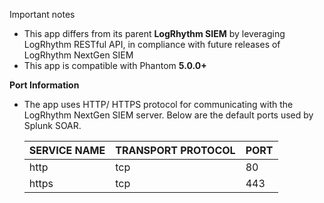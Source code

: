 [comment]: # "  Copyright (c) 2021 Splunk Inc."
[comment]: # ""
[comment]: # "  Licensed under the Apache License, Version 2.0 (the \"License\");"
[comment]: # "  you may not use this file except in compliance with the License."
[comment]: # "  You may obtain a copy of the License at"
[comment]: # ""
[comment]: # "      http://www.apache.org/licenses/LICENSE-2.0"
[comment]: # ""
[comment]: # "  Unless required by applicable law or agreed to in writing, software distributed under"
[comment]: # "  the License is distributed on an \"AS IS\" BASIS, WITHOUT WARRANTIES OR CONDITIONS OF ANY KIND,"
[comment]: # "  either express or implied. See the License for the specific language governing permissions"
[comment]: # "  and limitations under the License."
[comment]: # ""

Important notes

*   This app differs from its parent **LogRhythm SIEM** by leveraging LogRhythm RESTful API, in compliance with future releases of LogRhythm NextGen SIEM
*   This app is compatible with Phantom **5.0.0+**

**Port Information**
*  The app uses HTTP/ HTTPS protocol for communicating with the LogRhythm NextGen SIEM server. Below are the default ports used by Splunk SOAR.

    SERVICE NAME | TRANSPORT PROTOCOL | PORT
    ------------ | ------------------ | ----
    http | tcp | 80
    https | tcp | 443
